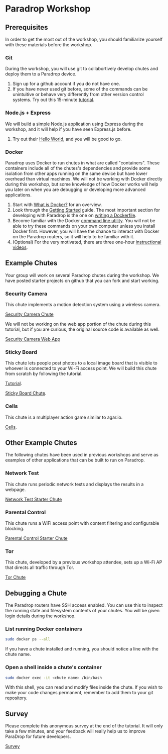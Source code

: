 # Paradrop Workshop

## Prerequisites

In order to get the most out of the workshop, you should familiarize yourself with these materials before the workshop.

### Git

During the workshop, you will use git to collabortively develop chutes and deploy them to a Paradrop device.

1. Sign up for a github account if you do not have one.
2. If you have never used git before, some of the commands can be unintuitive or behave very differently from other version control systems.  Try out this 15-minute [tutorial](https://try.github.io).

### Node.js + Express

We will build a simple Node.js application using Express during the workshop, and it will help if you have seen Express.js before.

1. Try out their [Hello World](https://expressjs.com/en/starter/hello-world.html), and you will be good to go.

### Docker

Paradrop uses Docker to run chutes in what are called "containers".
These containers include all of the chutes's dependencies and provide
some isolation from other apps running on the same device but have
lower overhead than virtual machines.  We will not be working with
Docker directly during this workshop, but some knowledge of how Docker
works will help you later on when you are debugging or developing more
advanced applications.

1. Start with [What is Docker?](https://www.docker.com/what-docker) for an overview.
2. Look through the [Getting Started](https://docs.docker.com/engine/getstarted/) guide.  The most important section for developing with Paradrop is the one on [writing a Dockerfile](https://docs.docker.com/engine/getstarted/step_four/).
3. Become familiar with the Docker [command line utility](https://docs.docker.com/engine/tutorials/dockerizing/).  You will not be able to try these commands on your own computer unless you install Docker first.  However, you will have the chance to interact with Docker on the Paradrop routers, so it will help to be familiar with it.
4. (Optional) For the very motivated, there are three one-hour [instructional videos](https://training.docker.com/self-paced-training).

## Example Chutes

Your group will work on several Paradrop chutes during the workshop.  We have posted starter projects on github that you can fork and start working.

### Security Camera

This chute implements a motion detection system using a wireless camera.

[Security Camera Chute](https://github.com/ParadropLabs/Security-Cam)

We will not be working on the web app portion of the chute during this tutorial, but
if you are curious, the original source code is available as well.

[Security Camera Web App](https://github.com/LOZORD/paradrop-seccam/tree/master/new-sec-cam)

### Sticky Board

This chute lets people post photos to a local image board that
is visible to whoever is connected to your Wi-Fi access point.
We will build this chute from scratch by following the tutorial.

[Tutorial](http://paradrop.readthedocs.io/en/latest/chutes/tutorial-sticky-board.html).

[Sticky Board Chute](https://github.com/ParadropLabs/StickyBoard).

### Cells

This chute is a multiplayer action game similar to agar.io.

[Cells](https://github.com/ParadropLabs/Cells).

## Other Example Chutes

The following chutes have been used in previous workshops and serve as
examples of other applications that can be built to run on Paradrop.

### Network Test

This chute runs periodic network tests and displays the results in a webpage.

[Network Test Starter Chute](https://github.com/ParadropLabs/NetworkTestStarterChute)

### Parental Control

This chute runs a WiFi access point with content filtering and configurable blocking.

[Parental Control Starter Chute](https://github.com/ParadropLabs/ParentalControlStarterChute)

### Tor

This chute, developed by a previous workshop attendee, sets up a Wi-Fi
AP that directs all traffic through Tor.

[Tor Chute](https://github.com/morehouse/paradrop-tor)

## Debugging a Chute

The Paradrop routers have SSH access enabled.  You can use this to
inspect the running state and filesystem contents of your chutes.
You will be given login details during the workshop.

### List running Docker containers

```bash
sudo docker ps --all
```

If you have a chute installed and running, you should notice a line with
the chute name.

### Open a shell inside a chute's container

```bash
sudo docker exec -it <chute name> /bin/bash
```

With this shell, you can read and modify files inside the chute.  If you
wish to make your code changes permanent, remember to add them to your
git repository.

## Survey

Please complete this anonymous survey at the end of the tutorial.
It will only take a few minutes, and your feedback will really help us
to improve ParaDrop for future developers.

[Survey](https://uwmadison.co1.qualtrics.com/SE/?SID=SV_eG2kc5nKR2czjHD)
